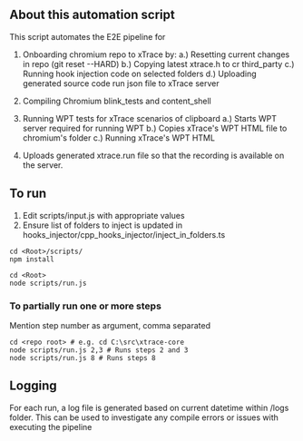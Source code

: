 ## About this automation script
This script automates the E2E pipeline for
1. Onboarding chromium repo to xTrace by:
    a.) Resetting current changes in repo (git reset --HARD)
    b.) Copying latest xtrace.h to cr third_party
    c.) Running hook injection code on selected folders
    d.) Uploading generated source code run json file to xTrace server

2. Compiling Chromium blink_tests and content_shell

3. Running WPT tests for xTrace scenarios of clipboard
    a.) Starts WPT server required for running WPT
    b.) Copies xTrace's WPT HTML file to chromium's folder
    c.) Running xTrace's WPT HTML
4. Uploads generated xtrace.run file so that the recording is available on the server.

## To run

1. Edit scripts/input.js with appropriate values
2. Ensure list of folders to inject is updated in hooks_injector/cpp_hooks_injector/inject_in_folders.ts

``` shell
cd <Root>/scripts/
npm install

cd <Root>
node scripts/run.js
```

### To partially run one or more steps
Mention step number as argument, comma separated

``` shell
cd <repo root> # e.g. cd C:\src\xtrace-core
node scripts/run.js 2,3 # Runs steps 2 and 3
node scripts/run.js 8 # Runs steps 8
```

## Logging

For each run, a log file is generated based on current datetime within /logs folder.
This can be used to investigate any compile errors or issues with executing the pipeline